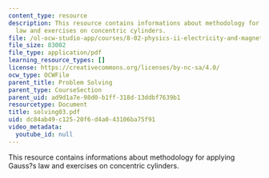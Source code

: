 ```yaml
---
content_type: resource
description: This resource contains informations about methodology for applying Gauss?s
  law and exercises on concentric cylinders.
file: /ol-ocw-studio-app/courses/8-02-physics-ii-electricity-and-magnetism-spring-2007/dc84ab49c12520f6d4a043106ba75f91_solving03.pdf
file_size: 83002
file_type: application/pdf
learning_resource_types: []
license: https://creativecommons.org/licenses/by-nc-sa/4.0/
ocw_type: OCWFile
parent_title: Problem Solving
parent_type: CourseSection
parent_uid: ad9d1a7e-98d0-b1ff-318d-13ddbf7639b1
resourcetype: Document
title: solving03.pdf
uid: dc84ab49-c125-20f6-d4a0-43106ba75f91
video_metadata:
  youtube_id: null
---
```

This resource contains informations about methodology for applying Gauss?s law and exercises on concentric cylinders.
